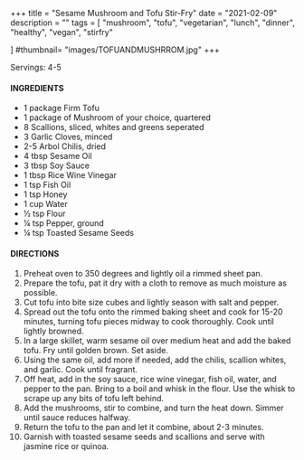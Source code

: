 +++
title = "Sesame Mushroom and Tofu Stir-Fry"
date = "2021-02-09"
description = ""
tags = [
    "mushroom",
    "tofu",
    "vegetarian",
    "lunch",
    "dinner",
    "healthy",
    "vegan",
    "stirfry"

]
#thumbnail= "images/TOFUANDMUSHRROM.jpg"
+++

Servings: 4-5<!--more-->

#### INGREDIENTS 

* 1 package Firm Tofu 
* 1 package of Mushroom of your choice, quartered 
* 8 Scallions, sliced, whites and greens seperated
* 3 Garlic Cloves, minced
* 2-5 Arbol Chilis, dried
* 4 tbsp Sesame Oil
* 3 tbsp Soy Sauce 
* 1 tbsp Rice Wine Vinegar 
* 1 tsp Fish Oil 
* 1 tsp Honey 
* 1 cup Water 
* ½ tsp Flour 
* ¼ tsp Pepper, ground 
* ¼ tsp Toasted Sesame Seeds   

#### DIRECTIONS 

1. Preheat oven to 350 degrees and lightly oil a rimmed sheet pan. 
2. Prepare the tofu, pat it dry with a cloth to remove as much moisture as possible. 
3. Cut tofu into bite size cubes and lightly season with salt and pepper. 
4. Spread out the tofu onto the rimmed baking sheet and cook for 15-20 minutes, turning tofu pieces midway to cook thoroughly. Cook until lightly browned. 
5. In a large skillet, warm sesame oil over medium heat and add the baked tofu. Fry until golden brown. Set aside. 
6. Using the same oil, add more if needed, add the chilis, scallion whites, and garlic. Cook until fragrant. 
8. Off heat, add in the soy sauce, rice wine vinegar, fish oil, water, and pepper to the pan. Bring to a boil and whisk in the flour. Use the whisk to scrape up any bits of tofu left behind. 
9. Add the mushrooms, stir to combine, and turn the heat down. Simmer until sauce reduces halfway. 
10. Return the tofu to the pan and let it combine, about 2-3 minutes.
11. Garnish with toasted sesame seeds and scallions and serve with jasmine rice or quinoa.  
